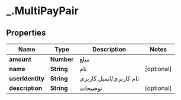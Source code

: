 # _.MultiPayPair

## Properties
Name | Type | Description | Notes
------------ | ------------- | ------------- | -------------
**amount** | **Number** | مبلغ | 
**name** | **String** | نام | [optional] 
**userIdentity** | **String** | نام کاربری/ایمیل کاربری | 
**description** | **String** | توضیحات | [optional] 


